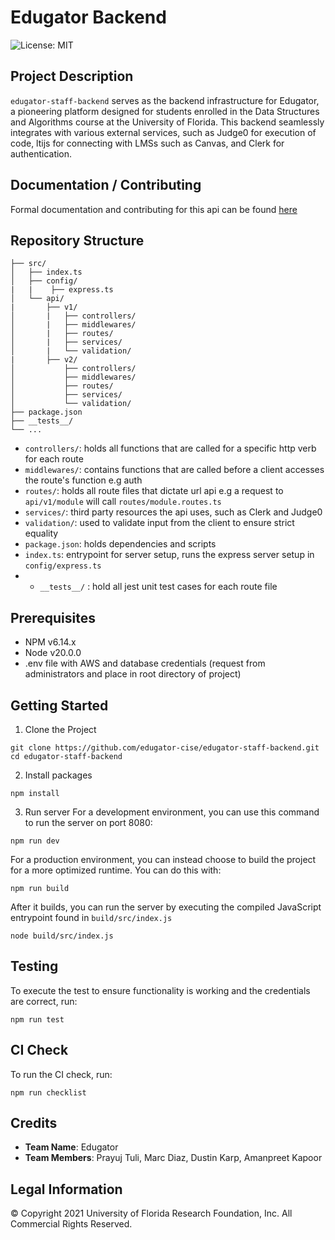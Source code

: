# Edugator Backend

![License: MIT](https://img.shields.io/badge/License-GPLv3-blue.svg)

## Project Description

`edugator-staff-backend` serves as the backend infrastructure for Edugator, a pioneering platform designed for students enrolled in the Data Structures and Algorithms course at the University of Florida. This backend seamlessly integrates with various external services, such as Judge0 for execution of code, ltijs for connecting with LMSs such as Canvas, and Clerk for authentication.

## Documentation / Contributing
Formal documentation and contributing for this api can be found [here](https://github.com/edugator-cise/edugator-staff-backend/wiki)

## Repository Structure

```
├── src/
│   ├── index.ts
│   ├── config/
|   |    ├── express.ts
│   └── api/
|       ├── v1/
│       |   ├── controllers/
│       |   ├── middlewares/
│       |   ├── routes/
│       |   ├── services/
│       |   └── validation/
|       ├── v2/
│           ├── controllers/
│           ├── middlewares/
│           ├── routes/
│           ├── services/
│           └── validation/
├── package.json
├── __tests__/
└── ...
```

- `controllers/`: holds all functions that are called for a specific http verb for each route
- `middlewares/`: contains functions that are called before a client accesses the route's function e.g auth
- `routes/`: holds all route files that dictate url api e.g a request to `api/v1/module` will call `routes/module.routes.ts`
- `services/`: third party resources the api uses, such as Clerk and Judge0
- `validation/`: used to validate input from the client to ensure strict equality
- `package.json`: holds dependencies and scripts
- `index.ts`: entrypoint for server setup, runs the express server setup in `config/express.ts`
- - `__tests__/` : hold all jest unit test cases for each route file


## Prerequisites
- NPM v6.14.x
- Node v20.0.0
- .env file with AWS and database credentials (request from administrators and place in root directory of project)

## Getting Started

1. Clone the Project

```
git clone https://github.com/edugator-cise/edugator-staff-backend.git
cd edugator-staff-backend
```

2. Install packages

```
npm install
```

3. Run server
For a development environment, you can use this command to run the server on port 8080:
```
npm run dev
```

For a production environment, you can instead choose to build the project for a more optimized runtime. You can do this with:
```
npm run build
```
After it builds, you can run the server by executing the compiled JavaScript entrypoint found in `build/src/index.js`
```
node build/src/index.js
```

## Testing

To execute the test to ensure functionality is working and the credentials are correct, run:
```
npm run test
```

## CI Check

To run the CI check, run:
```
npm run checklist
```

## Credits
- **Team Name**: Edugator
- **Team Members**: Prayuj Tuli, Marc Diaz, Dustin Karp, Amanpreet Kapoor

## Legal Information
&copy; Copyright 2021 University of Florida Research Foundation, Inc. All Commercial Rights Reserved.
